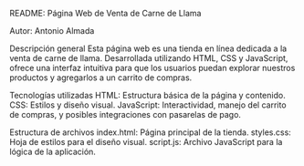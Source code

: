 README: Página Web de Venta de Carne de Llama

Autor: Antonio Almada

Descripción general
Esta página web es una tienda en línea dedicada a la venta de carne de llama. Desarrollada utilizando HTML, CSS y JavaScript, ofrece una interfaz intuitiva para que los usuarios puedan explorar nuestros productos y agregarlos a un carrito de compras.

Tecnologías utilizadas
HTML: Estructura básica de la página y contenido.
CSS: Estilos y diseño visual.
JavaScript: Interactividad, manejo del carrito de compras, y posibles integraciones con pasarelas de pago.

Estructura de archivos
index.html: Página principal de la tienda.
styles.css: Hoja de estilos para el diseño visual.
script.js: Archivo JavaScript para la lógica de la aplicación.